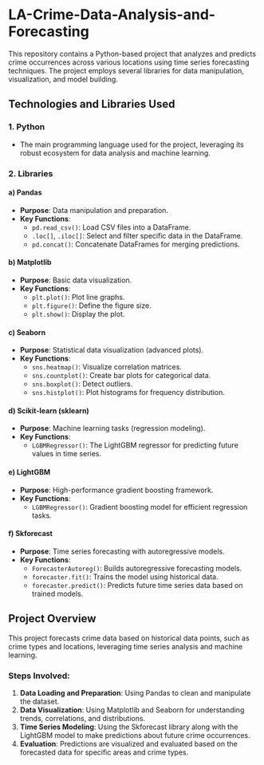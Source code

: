 # LA-Crime-Data-Analysis-and-Forecasting
This repository contains a Python-based project that analyzes and predicts crime occurrences across various locations using time series forecasting techniques. The project employs several libraries for data manipulation, visualization, and model building.

## Technologies and Libraries Used

### 1. **Python**
   - The main programming language used for the project, leveraging its robust ecosystem for data analysis and machine learning.

### 2. **Libraries**

#### a) **Pandas**
   - **Purpose**: Data manipulation and preparation.
   - **Key Functions**:
     - `pd.read_csv()`: Load CSV files into a DataFrame.
     - `.loc[]`, `.iloc[]`: Select and filter specific data in the DataFrame.
     - `pd.concat()`: Concatenate DataFrames for merging predictions.

#### b) **Matplotlib**
   - **Purpose**: Basic data visualization.
   - **Key Functions**:
     - `plt.plot()`: Plot line graphs.
     - `plt.figure()`: Define the figure size.
     - `plt.show()`: Display the plot.

#### c) **Seaborn**
   - **Purpose**: Statistical data visualization (advanced plots).
   - **Key Functions**:
     - `sns.heatmap()`: Visualize correlation matrices.
     - `sns.countplot()`: Create bar plots for categorical data.
     - `sns.boxplot()`: Detect outliers.
     - `sns.histplot()`: Plot histograms for frequency distribution.

#### d) **Scikit-learn (sklearn)**
   - **Purpose**: Machine learning tasks (regression modeling).
   - **Key Functions**:
     - `LGBMRegressor()`: The LightGBM regressor for predicting future values in time series.

#### e) **LightGBM**
   - **Purpose**: High-performance gradient boosting framework.
   - **Key Functions**:
     - `LGBMRegressor()`: Gradient boosting model for efficient regression tasks.

#### f) **Skforecast**
   - **Purpose**: Time series forecasting with autoregressive models.
   - **Key Functions**:
     - `ForecasterAutoreg()`: Builds autoregressive forecasting models.
     - `forecaster.fit()`: Trains the model using historical data.
     - `forecaster.predict()`: Predicts future time series data based on trained models.

## Project Overview

This project forecasts crime data based on historical data points, such as crime types and locations, leveraging time series analysis and machine learning.

### Steps Involved:
1. **Data Loading and Preparation**: Using Pandas to clean and manipulate the dataset.
2. **Data Visualization**: Using Matplotlib and Seaborn for understanding trends, correlations, and distributions.
3. **Time Series Modeling**: Using the Skforecast library along with the LightGBM model to make predictions about future crime occurrences.
4. **Evaluation**: Predictions are visualized and evaluated based on the forecasted data for specific areas and crime types.

